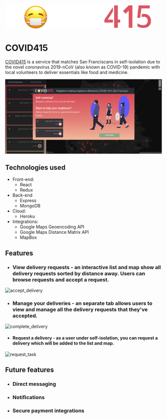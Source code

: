 ![logo](frontend/src/public/COVID415.png)
# COVID415

[COVID415](http://covid415.herokuapp.com/#/) is a service that matches San Franciscans in self-isolation due to the novel coronavirus 2019-nCoV (also known as COVID-19) pandemic with local volunteers to deliver essentials like food and medicine.

![home](frontend/public/homepage.png "COVID415")

## Technologies used
* Front-end:
  * React
  * Redux
* Back-end
  * Express
  * MongoDB
* Cloud:
  * Heroku
* Integrations:
  * Google Maps Geoencoding API
  * Google Maps Distance Matrix API
  * MapBox

## Features
* ### **View delivery requests** - an interactive list and map show all delivery requests sorted by distance away. Users can browse requests and accept a request.
![accept_delivery](frontend/public/accept_delivery.gif "Accept Delivery")

* ### **Manage your deliveries** - an separate tab allows users to view and manage all the delivery requests that they've accepted.
![complete_delivery](frontend/public/complete_delivery.gif "Complete Delivery")

* #### Request a delivery - as a user under self-isolation, you can request a delivery which will be added to the list and map.
![request_task](frontend/public/request_task.gif "Request Task")

## Future features
- ### Direct messaging
- ### Notifications
- ### Secure payment integrations